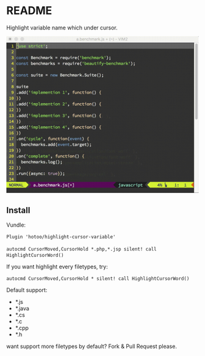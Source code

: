 # README

Highlight variable name which under cursor.

![ScreenShot](./screenshot.gif)

## Install

Vundle:

```viml
Plugin 'hotoo/highlight-cursor-variable'

autocmd CursorMoved,CursorHold *.php,*.jsp silent! call HighlightCursorWord()
```

If you want highlight every filetypes, try:

```viml
autocmd CursorMoved,CursorHold * silent! call HighlightCursorWord()
```

Default support:

- *.js
- *.java
- *.cs
- *.c
- *.cpp
- *.h

want support more filetypes by default? Fork & Pull Request please.
